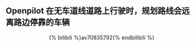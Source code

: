 ## Openpilot 在无车道线道路上行驶时，规划路线会远离路边停靠的车辆

<center>
{% bilibili %}av70835792{% endbilibili %}
</center>
